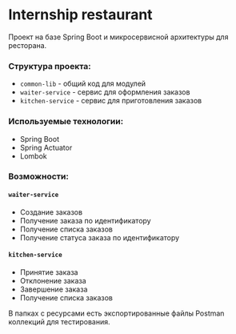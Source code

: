# Internship restaurant

Проект на базе Spring Boot и микросервисной архитектуры для ресторана.

### Структура проекта:
* ```common-lib``` - общий код для модулей
* ```waiter-service``` - сервис для оформления заказов
* ```kitchen-service``` - сервис для приготовления заказов

### Используемые технологии:
* Spring Boot
* Spring Actuator
* Lombok

### Возможности:
#### ```waiter-service```
* Создание заказов
* Получение заказа по идентификатору
* Получение списка заказов
* Получение статуса заказа по идентификатору

#### ```kitchen-service```
* Принятие заказа
* Отклонение заказа
* Завершение заказа
* Получение списка заказов

В папках с ресурсами есть экспортированные файлы Postman коллекций для тестирования.
